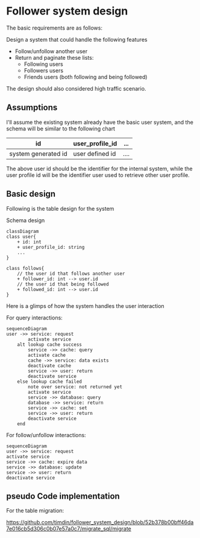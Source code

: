 # Follower system design

The basic requirements are as follows:

Design a system that could handle the following features

- Follow/unfollow another user
- Return and paginate these lists:
  - Following users
  - Followers users
  - Friends users (both following and being followed)

The design should also considered high traffic scenario.

## Assumptions

I'll assume the existing system already have the basic user system, and the schema will be similar to the following chart

| id | user_profile_id | ... |
|---------|------|-----|
| system generated id | user defined id | ....|

The above user id should be the identifier for the internal system, while the user profile id will be the identifier user used to retrieve other user profile.

## Basic design

Following is the table design for the system

Schema design

```mermaid
classDiagram
class user{
    + id: int
    + user_profile_id: string
    ...
}

class follows{
    // the user id that follows another user
    + follower_id: int --> user.id
    // the user id that being followed
    + followed_id: int --> user.id
}
```

Here is a glimps of how the system handles the user interaction

For query interactions:

```mermaid
sequenceDiagram
user ->> service: request
        activate service
    alt lookup cache success
        service ->> cache: query
        activate cache
        cache ->> service: data exists
        deactivate cache
        service ->> user: return
        deactivate service
    else lookup cache failed
        note over service: not returned yet
        activate service
        service ->> database: query
        database ->> service: return
        service ->> cache: set
        service ->> user: return
        deactivate service
    end
```

For follow/unfollow interactions:

```mermaid
sequenceDiagram
user ->> service: request
activate service
service ->> cache: expire data
service ->> database: update
service ->> user: return
deactivate service
```

## pseudo Code implementation

For the table migration:

https://github.com/timdin/follower_system_design/blob/52b378b00bff46da7e016cb5d306c0b07e57a0c7/migrate_sql/migrate